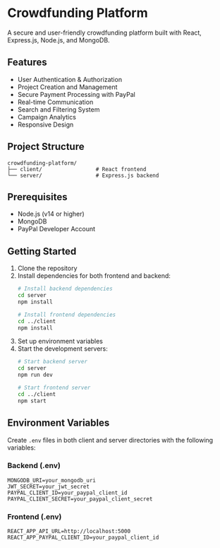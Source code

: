 # Crowdfunding Platform

A secure and user-friendly crowdfunding platform built with React, Express.js, Node.js, and MongoDB.

## Features

- User Authentication & Authorization
- Project Creation and Management
- Secure Payment Processing with PayPal
- Real-time Communication
- Search and Filtering System
- Campaign Analytics
- Responsive Design

## Project Structure

```
crowdfunding-platform/
├── client/                 # React frontend
└── server/                 # Express.js backend
```

## Prerequisites

- Node.js (v14 or higher)
- MongoDB
- PayPal Developer Account

## Getting Started

1. Clone the repository
2. Install dependencies for both frontend and backend:
   ```bash
   # Install backend dependencies
   cd server
   npm install

   # Install frontend dependencies
   cd ../client
   npm install
   ```
3. Set up environment variables
4. Start the development servers:
   ```bash
   # Start backend server
   cd server
   npm run dev

   # Start frontend server
   cd ../client
   npm start
   ```

## Environment Variables

Create `.env` files in both client and server directories with the following variables:

### Backend (.env)
```
MONGODB_URI=your_mongodb_uri
JWT_SECRET=your_jwt_secret
PAYPAL_CLIENT_ID=your_paypal_client_id
PAYPAL_CLIENT_SECRET=your_paypal_client_secret
```

### Frontend (.env)
```
REACT_APP_API_URL=http://localhost:5000
REACT_APP_PAYPAL_CLIENT_ID=your_paypal_client_id
```
